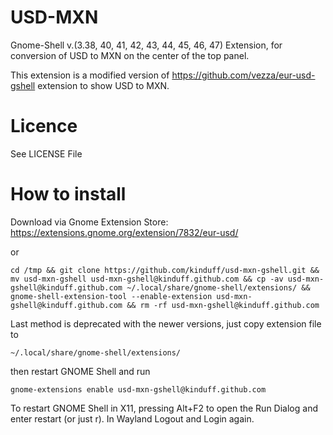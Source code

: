 # USD-MXN

Gnome-Shell v.(3.38, 40, 41, 42, 43, 44, 45, 46, 47) Extension, for conversion of USD to MXN on the center of the top panel.

This extension is a modified version of https://github.com/vezza/eur-usd-gshell extension to show USD to MXN.

# Licence

See LICENSE File

# How to install


Download via Gnome Extension Store: https://extensions.gnome.org/extension/7832/eur-usd/

or

```
cd /tmp && git clone https://github.com/kinduff/usd-mxn-gshell.git && mv usd-mxn-gshell usd-mxn-gshell@kinduff.github.com && cp -av usd-mxn-gshell@kinduff.github.com ~/.local/share/gnome-shell/extensions/ && gnome-shell-extension-tool --enable-extension usd-mxn-gshell@kinduff.github.com && rm -rf usd-mxn-gshell@kinduff.github.com
```

Last method is deprecated with the newer versions, just copy extension file to

```
~/.local/share/gnome-shell/extensions/
```

then restart GNOME Shell and run

```
gnome-extensions enable usd-mxn-gshell@kinduff.github.com
```

To restart GNOME Shell in X11, pressing Alt+F2 to open the Run Dialog and enter restart
(or just r).
In Wayland Logout and Login again.
